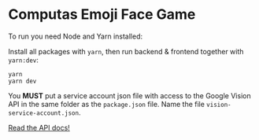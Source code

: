 # Computas Emoji Face Game

To run you need Node and Yarn installed:

Install all packages with `yarn`, then run backend & frontend together with `yarn:dev`:

    yarn
    yarn dev

You **MUST** put a service account json file with access to the Google Vision API in
the same folder as the `package.json` file. Name the file `vision-service-account.json`.

[Read the API docs!](/API.md)
